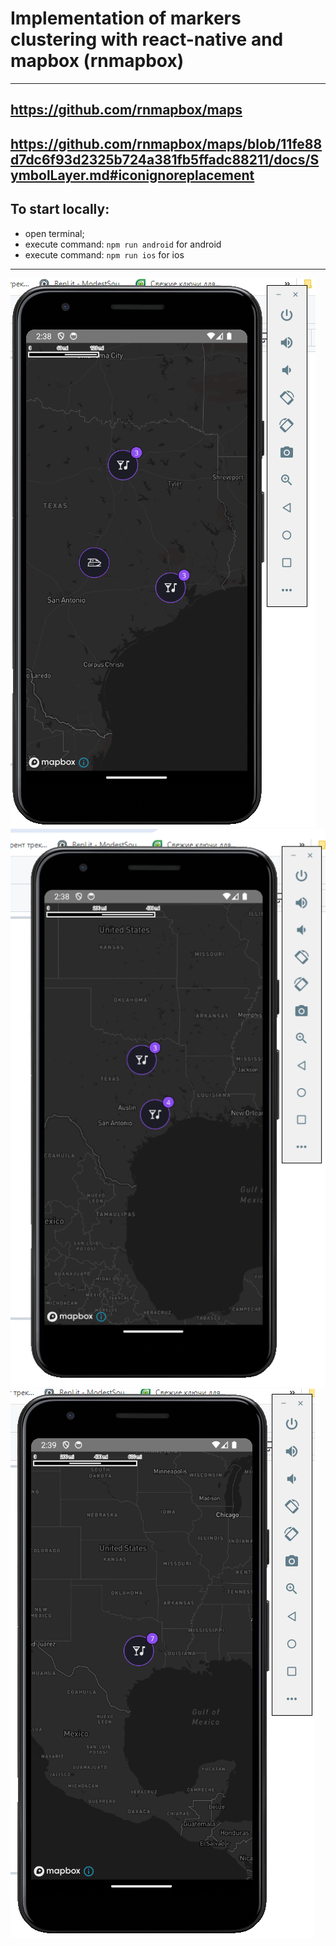 
# Implementation of markers clustering with react-native and mapbox (rnmapbox)
***
## https://github.com/rnmapbox/maps
## https://github.com/rnmapbox/maps/blob/11fe88d7dc6f93d2325b724a381fb5ffadc88211/docs/SymbolLayer.md#iconignoreplacement

## To start locally:
- open terminal;
- execute command: ```npm run android``` for android
- execute command: ```npm run ios``` for ios
***
![img.png](img.png)
![img_1.png](img_1.png)
![img_2.png](img_2.png)
